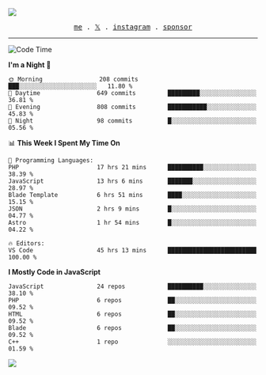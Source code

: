 <img style="bottom: 800px;" src="https://imgur.com/rilHVxA.png"/>
<p align="center">
  <samp>
    <a href="https://fayln.com">me</a> .
    <!-- <a href="https://fayln.com/projects">projects</a> . -->
    <a href="https://go.fayln.com/twitter">𝕏</a> .
    <a href="https://go.fayln.com/instagram">instagram</a> .
<!--     <a href="https://go.fayln.com/polywork">polywork</a> . -->
    <a href="https://github.com/sponsors/faridhnzz">sponsor</a>
  </samp>
</p>

---
<!--START_SECTION:waka-->
![Code Time](http://img.shields.io/badge/Code%20Time-2%2C808%20hrs%2018%20mins-blue)

**I'm a Night 🦉** 

```text
🌞 Morning                208 commits         ███░░░░░░░░░░░░░░░░░░░░░░   11.80 % 
🌆 Daytime                649 commits         █████████░░░░░░░░░░░░░░░░   36.81 % 
🌃 Evening                808 commits         ███████████░░░░░░░░░░░░░░   45.83 % 
🌙 Night                  98 commits          █░░░░░░░░░░░░░░░░░░░░░░░░   05.56 % 
```


📊 **This Week I Spent My Time On** 

```text
💬 Programming Languages: 
PHP                      17 hrs 21 mins      ██████████░░░░░░░░░░░░░░░   38.39 % 
JavaScript               13 hrs 6 mins       ███████░░░░░░░░░░░░░░░░░░   28.97 % 
Blade Template           6 hrs 51 mins       ████░░░░░░░░░░░░░░░░░░░░░   15.15 % 
JSON                     2 hrs 9 mins        █░░░░░░░░░░░░░░░░░░░░░░░░   04.77 % 
Astro                    1 hr 54 mins        █░░░░░░░░░░░░░░░░░░░░░░░░   04.22 % 

🔥 Editors: 
VS Code                  45 hrs 13 mins      █████████████████████████   100.00 % 
```

**I Mostly Code in JavaScript** 

```text
JavaScript               24 repos            ██████████░░░░░░░░░░░░░░░   38.10 % 
PHP                      6 repos             ██░░░░░░░░░░░░░░░░░░░░░░░   09.52 % 
HTML                     6 repos             ██░░░░░░░░░░░░░░░░░░░░░░░   09.52 % 
Blade                    6 repos             ██░░░░░░░░░░░░░░░░░░░░░░░   09.52 % 
C++                      1 repo              ░░░░░░░░░░░░░░░░░░░░░░░░░   01.59 % 
```




<!--END_SECTION:waka-->

![](https://hit.yhype.me/github/profile?user_id=29797712)
